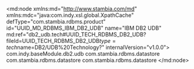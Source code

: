 <?xml version="1.0" encoding="UTF-8"?>
<md:node xmlns:md="http://www.stambia.com/md" xmlns:mdc="java:com.indy.xsl.global.XpathCache" defType="com.stambia.rdbms.product" id="UUID_MD_RDBMS_IBM_DB2_UDB" name="IBM DB2 UDB" md:ref="db2_udb.tech#UUID_TECH_RDBMS_DB2_UDB?fileId=UUID_TECH_RDBMS_DB2_UDB$type=tech$name=DB2/UDB%20Technology?" internalVersion="v1.0.0">
  <attribute defType="com.stambia.rdbms.product.schemaType" id="_hRGr8YZ_Ed6_xIxiSS_S_A" value="schema"/>
  <attribute defType="com.stambia.rdbms.product.objectDelimiterMask" id="_hRGr8oZ_Ed6_xIxiSS_S_A" value="&quot;[OBJECT]&quot;"/>
  <attribute defType="com.stambia.rdbms.product.join.innerjoinmode" id="_hRHTAIZ_Ed6_xIxiSS_S_A" ref="../../rdbms.tech#rdbms.join.mode.explicit?fileId=UUID_TECH_RDBMS$type=tech$name=EXPLICIT?"/>
  <attribute defType="com.stambia.rdbms.product.join.outerjoinmode" id="_hRHTAYZ_Ed6_xIxiSS_S_A" ref="../../rdbms.tech#rdbms.join.mode.explicit?fileId=UUID_TECH_RDBMS$type=tech$name=EXPLICIT?"/>
  <attribute defType="com.stambia.rdbms.product.join.full" id="_hRHTAoZ_Ed6_xIxiSS_S_A" value="FULL OUTER JOIN"/>
  <attribute defType="com.stambia.rdbms.product.join.cross" id="_hRHTA4Z_Ed6_xIxiSS_S_A" value=","/>
  <attribute defType="com.stambia.rdbms.product.join.right" id="_hRHTBIZ_Ed6_xIxiSS_S_A" value="RIGHT OUTER JOIN"/>
  <attribute defType="com.stambia.rdbms.product.join.left" id="_hRHTBYZ_Ed6_xIxiSS_S_A" value="LEFT OUTER JOIN"/>
  <attribute defType="com.stambia.rdbms.product.join.inner" id="_hRHTBoZ_Ed6_xIxiSS_S_A" value="INNER JOIN"/>
  <attribute defType="com.stambia.rdbms.product.having" id="_hRHTB4Z_Ed6_xIxiSS_S_A" value="COMPLEX"/>
  <attribute defType="com.stambia.rdbms.product.groupby" id="_hRHTCIZ_Ed6_xIxiSS_S_A" value="COMPLEX"/>
  <attribute defType="com.stambia.rdbms.product.orderby" id="_hRHTCYZ_Ed6_xIxiSS_S_A" value="COMPLEX"/>
  <attribute defType="com.stambia.rdbms.product.function.date" id="_hRHTCoZ_Ed6_xIxiSS_S_A" value="CURRENT TIMESTAMP"/>
  <attribute defType="com.stambia.rdbms.product.code" id="_hRHTC4Z_Ed6_xIxiSS_S_A" value="IBM_DB2_UDB"/>
  <attribute defType="com.stambia.rdbms.product.notNullWord" id="_TBQBoK9pEd6vxuXWeO8rHQ" value="NOT NULL"/>
  <attribute defType="com.stambia.rdbms.product.baseModule" id="__ClHUBXhEeqymrcgAT6oJA">
    <values>com.indy.baseModule.db2.udb</values>
  </attribute>
  <node defType="com.stambia.rdbms.datatype" id="_QtYot4aEEd6_xIxiSS_S_A" name="SMALLINT">
    <attribute defType="com.stambia.rdbms.datatype.creationMask" id="_Qtad4IaEEd6_xIxiSS_S_A" value="SMALLINT{if (tech:isAutoincrement()='true') then ' GENERATED ALWAYS AS IDENTITY' else ''}"/>
    <attribute defType="com.stambia.rdbms.datatype.superType" id="_rB0WsO4uEeKOlIezOdlgsw" value="SMALLINT"/>
    <attribute defType="com.stambia.rdbms.datatype.default" id="_z2R18O4uEeKOlIezOdlgsw" value="true"/>
    <attribute defType="com.stambia.rdbms.datatype.writingMask" id="_9KDKcO-6EeKgv8a2XyUDcw" value="SMALLINT"/>
  </node>
  <node defType="com.stambia.rdbms.datatype" id="_Qtad4YaEEd6_xIxiSS_S_A" name="INTEGER">
    <attribute defType="com.stambia.rdbms.datatype.creationMask" id="_Qtad4oaEEd6_xIxiSS_S_A" value="INTEGER{if (tech:isAutoincrement()='true') then ' GENERATED ALWAYS AS IDENTITY' else ''}"/>
    <attribute defType="com.stambia.rdbms.datatype.superType" id="_gHR7wO4uEeKOlIezOdlgsw" value="INTEGER"/>
    <attribute defType="com.stambia.rdbms.datatype.default" id="_1KIDcO4uEeKOlIezOdlgsw" value="true"/>
    <attribute defType="com.stambia.rdbms.datatype.writingMask" id="_-CtQwO-6EeKgv8a2XyUDcw" value="INTEGER"/>
  </node>
  <node defType="com.stambia.rdbms.datatype" id="_Qtad44aEEd6_xIxiSS_S_A" name="BIGINT">
    <attribute defType="com.stambia.rdbms.datatype.creationMask" id="_Qtad5IaEEd6_xIxiSS_S_A" value="BIGINT{if (tech:isAutoincrement()='true') then ' GENERATED ALWAYS AS IDENTITY' else ''}"/>
    <attribute defType="com.stambia.rdbms.datatype.superType" id="_N5No0O4uEeKOlIezOdlgsw" value="BIGINT"/>
    <attribute defType="com.stambia.rdbms.datatype.default" id="_6ByV8O4uEeKOlIezOdlgsw" value="true"/>
    <attribute defType="com.stambia.rdbms.datatype.writingMask" id="_AJTw4O-7EeKgv8a2XyUDcw" value="BIGINT"/>
  </node>
  <node defType="com.stambia.rdbms.datatype" id="_Qtad54aEEd6_xIxiSS_S_A" name="REAL">
    <attribute defType="com.stambia.rdbms.datatype.creationMask" id="_Qtad6IaEEd6_xIxiSS_S_A" value="REAL"/>
    <attribute defType="com.stambia.rdbms.datatype.superType" id="_pwkxQO4uEeKOlIezOdlgsw" value="REAL"/>
    <attribute defType="com.stambia.rdbms.datatype.default" id="_0LG2cO4uEeKOlIezOdlgsw" value="true"/>
  </node>
  <node defType="com.stambia.rdbms.datatype" id="_Qtad6YaEEd6_xIxiSS_S_A" name="DOUBLE">
    <attribute defType="com.stambia.rdbms.datatype.creationMask" id="_Qtad6oaEEd6_xIxiSS_S_A" value="DOUBLE"/>
    <attribute defType="com.stambia.rdbms.datatype.superType" id="_dYeMIO4uEeKOlIezOdlgsw" value="DOUBLE"/>
    <attribute defType="com.stambia.rdbms.datatype.default" id="_2v018O4uEeKOlIezOdlgsw" value="true"/>
  </node>
  <node defType="com.stambia.rdbms.datatype" id="_Qtad64aEEd6_xIxiSS_S_A" name="DECIMAL">
    <attribute defType="com.stambia.rdbms.datatype.creationMask" id="_Qtad7IaEEd6_xIxiSS_S_A" value="DECIMAL([size],[precision]){if (tech:isAutoincrement()='true') then ' GENERATED ALWAYS AS IDENTITY' else ''}"/>
    <attribute defType="com.stambia.rdbms.datatype.superType" id="_cZPjwO4uEeKOlIezOdlgsw" value="DECIMAL"/>
    <attribute defType="com.stambia.rdbms.datatype.default" id="_3JiWcO4uEeKOlIezOdlgsw" value="true"/>
    <attribute defType="com.stambia.rdbms.datatype.writingMask" id="__hQSYO-6EeKgv8a2XyUDcw" value="DECIMAL([size],[precision])"/>
    <attribute defType="com.stambia.rdbms.datatype.simpleMask" id="_khgpMCJvEeapupkYntCtDA" value="DECIMAL([size],[precision])"/>
  </node>
  <node defType="com.stambia.rdbms.datatype" id="_Qtad74aEEd6_xIxiSS_S_A" name="CHAR">
    <attribute defType="com.stambia.rdbms.datatype.creationMask" id="_Qtad8IaEEd6_xIxiSS_S_A" value="CHAR([size])"/>
    <attribute defType="com.stambia.rdbms.datatype.superType" id="_QD5-wO4uEeKOlIezOdlgsw" value="CHAR"/>
    <attribute defType="com.stambia.rdbms.datatype.default" id="_5NdWAO4uEeKOlIezOdlgsw" value="true"/>
    <attribute defType="com.stambia.rdbms.datatype.maxSize" id="_lv-asPCAEeKwspbpWqFSXw" value="254"/>
  </node>
  <node defType="com.stambia.rdbms.datatype" id="_Qtad8YaEEd6_xIxiSS_S_A" name="CHAR  FOR BIT DATA">
    <attribute defType="com.stambia.rdbms.datatype.creationMask" id="_Qtad8oaEEd6_xIxiSS_S_A" value="CHAR([size]) FOR BIT DATA"/>
    <attribute defType="com.stambia.rdbms.datatype.superType" id="_T5M1UO4uEeKOlIezOdlgsw" value="BINARY"/>
    <attribute defType="com.stambia.rdbms.datatype.default" id="_41uLcO4uEeKOlIezOdlgsw" value="true"/>
    <attribute defType="com.stambia.rdbms.datatype.maxSize" id="_mmLp8PCAEeKwspbpWqFSXw" value="254"/>
  </node>
  <node defType="com.stambia.rdbms.datatype" id="_QtbE8IaEEd6_xIxiSS_S_A" name="VARCHAR">
    <attribute defType="com.stambia.rdbms.datatype.creationMask" id="_QtbE8YaEEd6_xIxiSS_S_A" value="VARCHAR({md:ifEmpty(tech:size(),'1000')})"/>
    <attribute defType="com.stambia.rdbms.datatype.superType" id="_tqvgwO4uEeKOlIezOdlgsw" value="VARCHAR"/>
    <attribute defType="com.stambia.rdbms.datatype.default" id="_ydA88O4uEeKOlIezOdlgsw" value="true"/>
    <attribute defType="com.stambia.rdbms.datatype.maxSize" id="_qAxhgPCAEeKwspbpWqFSXw" value="32672"/>
    <attribute defType="com.stambia.rdbms.datatype.simpleMask" id="_HpaAYEuHEeu-5_MLx0iAmA" value="VARCHAR([size])"/>
  </node>
  <node defType="com.stambia.rdbms.datatype" id="_QtbE8oaEEd6_xIxiSS_S_A" name="VARCHAR  FOR BIT DATA">
    <attribute defType="com.stambia.rdbms.datatype.creationMask" id="_QtbE84aEEd6_xIxiSS_S_A" value="VARCHAR([size]) FOR BIT DATA"/>
    <attribute defType="com.stambia.rdbms.datatype.superType" id="_uc7ysO4uEeKOlIezOdlgsw" value="VARBINARY"/>
    <attribute defType="com.stambia.rdbms.datatype.default" id="_yFX5AO4uEeKOlIezOdlgsw" value="true"/>
    <attribute defType="com.stambia.rdbms.datatype.maxSize" id="_qmtgIPCAEeKwspbpWqFSXw" value="32672"/>
  </node>
  <node defType="com.stambia.rdbms.datatype" id="_QtbE9IaEEd6_xIxiSS_S_A" name="LONG VARCHAR">
    <attribute defType="com.stambia.rdbms.datatype.creationMask" id="_QtbE9YaEEd6_xIxiSS_S_A" value="LONG VARCHAR"/>
    <attribute defType="com.stambia.rdbms.datatype.superType" id="_jpHDwO4uEeKOlIezOdlgsw" value="CLOB"/>
  </node>
  <node defType="com.stambia.rdbms.datatype" id="_QtbE9oaEEd6_xIxiSS_S_A" name="DATE">
    <attribute defType="com.stambia.rdbms.datatype.creationMask" id="_QtbE94aEEd6_xIxiSS_S_A" value="DATE"/>
    <attribute defType="com.stambia.rdbms.datatype.superType" id="_aa5nwO4uEeKOlIezOdlgsw" value="DATE"/>
    <attribute defType="com.stambia.rdbms.datatype.default" id="_4GkmcO4uEeKOlIezOdlgsw" value="true"/>
  </node>
  <node defType="com.stambia.rdbms.datatype" id="_QtbE-IaEEd6_xIxiSS_S_A" name="TIME">
    <attribute defType="com.stambia.rdbms.datatype.creationMask" id="_QtbE-YaEEd6_xIxiSS_S_A" value="TIME"/>
    <attribute defType="com.stambia.rdbms.datatype.superType" id="_rwW3sO4uEeKOlIezOdlgsw" value="TIME"/>
    <attribute defType="com.stambia.rdbms.datatype.default" id="_zK3hcO4uEeKOlIezOdlgsw" value="true"/>
  </node>
  <node defType="com.stambia.rdbms.datatype" id="_QtbE-oaEEd6_xIxiSS_S_A" name="TIMESTAMP">
    <attribute defType="com.stambia.rdbms.datatype.creationMask" id="_QtbE-4aEEd6_xIxiSS_S_A" value="TIMESTAMP({if (tech:precision()='') then '12' else tech:precision()}){if (tech:isAutogenerated()='true') then ' GENERATED ALWAYS FOR EACH ROW ON UPDATE AS ROW CHANGE TIMESTAMP' else ''}"/>
    <attribute defType="com.stambia.rdbms.datatype.superType" id="_stUPMO4uEeKOlIezOdlgsw" value="TIMESTAMP"/>
    <attribute defType="com.stambia.rdbms.datatype.default" id="_y1qGcO4uEeKOlIezOdlgsw" value="true"/>
    <attribute defType="com.stambia.rdbms.datatype.writingMask" id="_8TpKEO--EeKqzLh35XCWFg" value="TIMESTAMP([precision])"/>
  </node>
  <node defType="com.stambia.rdbms.datatype" id="_QtbE_IaEEd6_xIxiSS_S_A" name="BLOB">
    <attribute defType="com.stambia.rdbms.datatype.creationMask" id="_QtbE_YaEEd6_xIxiSS_S_A" value="BLOB([size])"/>
    <attribute defType="com.stambia.rdbms.datatype.superType" id="_POWPwO4uEeKOlIezOdlgsw" value="BLOB"/>
    <attribute defType="com.stambia.rdbms.datatype.default" id="_5lVDcO4uEeKOlIezOdlgsw" value="true"/>
    <attribute defType="com.stambia.rdbms.datatype.maxSize" id="_ht1a8PCAEeKwspbpWqFSXw" value="2147483647"/>
  </node>
  <node defType="com.stambia.rdbms.datatype" id="_QtbE_oaEEd6_xIxiSS_S_A" name="CLOB">
    <attribute defType="com.stambia.rdbms.datatype.creationMask" id="_QtbE_4aEEd6_xIxiSS_S_A" value="CLOB([size])"/>
    <attribute defType="com.stambia.rdbms.datatype.superType" id="_XIBhwO4uEeKOlIezOdlgsw" value="CLOB"/>
    <attribute defType="com.stambia.rdbms.datatype.default" id="_4bnpYO4uEeKOlIezOdlgsw" value="true"/>
    <attribute defType="com.stambia.rdbms.datatype.maxSize" id="_i3rX4PCAEeKwspbpWqFSXw" value="2147483647"/>
  </node>
  <node defType="com.stambia.rdbms.datatype" id="_QtbFAIaEEd6_xIxiSS_S_A" name="DBCLOB">
    <attribute defType="com.stambia.rdbms.datatype.creationMask" id="_QtbFAYaEEd6_xIxiSS_S_A" value="DBCLOB([size])"/>
    <attribute defType="com.stambia.rdbms.datatype.superType" id="_blcIQO4uEeKOlIezOdlgsw" value="NCLOB"/>
    <attribute defType="com.stambia.rdbms.datatype.default" id="_3tn68O4uEeKOlIezOdlgsw" value="true"/>
    <attribute defType="com.stambia.rdbms.datatype.maxSize" id="_xzczoPCAEeKwspbpWqFSXw" value="1073741823"/>
  </node>
  <node defType="com.stambia.rdbms.datatype" id="_QtbFAoaEEd6_xIxiSS_S_A" name="GRAPHIC">
    <attribute defType="com.stambia.rdbms.datatype.creationMask" id="_QtbFA4aEEd6_xIxiSS_S_A" value="GRAPHIC({string(round(tech:size() div 2))})"/>
    <attribute defType="com.stambia.rdbms.datatype.superType" id="_fcBYQO4uEeKOlIezOdlgsw" value="NCHAR"/>
    <attribute defType="com.stambia.rdbms.datatype.default" id="_1fVecO4uEeKOlIezOdlgsw" value="true"/>
    <attribute defType="com.stambia.rdbms.datatype.maxSize" id="_s-_mIPCAEeKwspbpWqFSXw" value="127"/>
  </node>
  <node defType="com.stambia.rdbms.datatype" id="_QtbFBIaEEd6_xIxiSS_S_A" name="VARGRAPHIC">
    <attribute defType="com.stambia.rdbms.datatype.creationMask" id="_QtbFBYaEEd6_xIxiSS_S_A" value="VARGRAPHIC({string(round(tech:size() div 2))})"/>
    <attribute defType="com.stambia.rdbms.datatype.superType" id="_vS4jQO4uEeKOlIezOdlgsw" value="NVARCHAR"/>
    <attribute defType="com.stambia.rdbms.datatype.default" id="_xgEMgO4uEeKOlIezOdlgsw" value="true"/>
    <attribute defType="com.stambia.rdbms.datatype.maxSize" id="_vL6JoPCAEeKwspbpWqFSXw" value="16336"/>
  </node>
  <node defType="com.stambia.rdbms.datatype" id="_Q-1yce4tEeKOlIezOdlgsw" name="XML">
    <attribute defType="com.stambia.rdbms.datatype.creationMask" id="_SThGYO4tEeKOlIezOdlgsw" value="XML"/>
    <attribute defType="com.stambia.rdbms.datatype.superType" id="_wN7PMO4uEeKOlIezOdlgsw" value="SQLXML"/>
    <attribute defType="com.stambia.rdbms.datatype.default" id="_xKKN8O4uEeKOlIezOdlgsw" value="true"/>
    <attribute defType="com.stambia.rdbms.datatype.maxSize" id="_DerfQPCBEeKwspbpWqFSXw" value="31457280"/>
  </node>
  <node defType="com.stambia.rdbms.datatype" id="_ExS7ce7FEeK3StQ0JH9kSQ" name="DECFLOAT">
    <attribute defType="com.stambia.rdbms.datatype.creationMask" id="_ISz6YO7FEeK3StQ0JH9kSQ" value="DECFLOAT([size])"/>
    <attribute defType="com.stambia.rdbms.datatype.superType" id="_L3C2IO7FEeK3StQ0JH9kSQ" value="NUMERIC"/>
  </node>
  <node defType="com.stambia.rdbms.datatype" id="_QtbFBoaEEd6_xIxiSS_S_A" name="LONG VARGRAPHIC">
    <attribute defType="com.stambia.rdbms.datatype.creationMask" id="_QtbFB4aEEd6_xIxiSS_S_A" value="LONG VARGRAPHIC"/>
    <attribute defType="com.stambia.rdbms.datatype.superType" id="_kpQ5MO4uEeKOlIezOdlgsw" value="NCLOB"/>
    <attribute defType="com.stambia.rdbms.datatype.maxSize" id="_8K5IkPCAEeKwspbpWqFSXw" value="16350"/>
  </node>
  <node defType="com.stambia.jdbc.driver" id="_nWXSY91GEeCZC6S8BczV6A" name="IBM DB2 Universal">
    <attribute defType="com.stambia.jdbc.driver.class" id="_qo6oQN1GEeCZC6S8BczV6A" value="com.ibm.db2.jcc.DB2Driver"/>
    <attribute defType="com.stambia.jdbc.driver.url" id="_ub81AN1GEeCZC6S8BczV6A" value="jdbc:db2://&lt;server>[:port]/&lt;dbname>"/>
    <attribute defType="com.stambia.jdbc.driver.default" id="_uc_94N1GEeCZC6S8BczV6A" value="true"/>
  </node>
  <node defType="com.stambia.rdbms.reverse.query" id="_hP0bZe-SEeKhNdeonYx6tQ" name="Reverse Check">
    <attribute defType="com.stambia.rdbms.reverse.query.query" id="_jLbzgO-SEeKhNdeonYx6tQ" value="select &#x9;CK.CONSTNAME as CONSTRAINT_NAME,&#xD;&#xA;&#x9;&#x9;CK.TEXT as CHECK_CLAUSE,&#xD;&#xA;&#x9;&#x9;'Reversed constraint' as REMARKS&#xD;&#xA;from &#x9;SYSCAT.CHECKS CK&#xD;&#xA;where&#x9;&#x9;CK.TYPE = 'C'&#xD;&#xA;and &#x9;&#x9;CK.TABSCHEMA = '{../@TABLE_SCHEM}'&#xD;&#xA;and &#x9;&#x9;CK.TABNAME = '{@TABLE_NAME}'"/>
    <attribute defType="com.stambia.rdbms.reverse.query.level" id="_krAI0O-SEeKhNdeonYx6tQ">
      <values>com.stambia.rdbms.datastore</values>
    </attribute>
    <node defType="com.stambia.rdbms.reverse.break" id="_mWpLQO-SEeKhNdeonYx6tQ" name="CONSTRAINT_NAME">
      <attribute defType="com.stambia.rdbms.reverse.break.level" id="_oGszoO-SEeKhNdeonYx6tQ" value="com.stambia.rdbms.check"/>
    </node>
  </node>
  <node defType="com.stambia.rdbms.reverse.query" id="_zQoCgO-fEeKhNdeonYx6tQ" name="Reverse Indexes">
    <attribute defType="com.stambia.rdbms.reverse.query.query" id="_zQoCge-fEeKhNdeonYx6tQ" value="select&#x9;IDX.INDNAME INDEX_NAME,&#xD;&#xA;&#x9;&#x9;IDX_COL.COLNAME COLUMN_NAME,&#xD;&#xA;&#x9;&#x9;case when IDX.UNIQUERULE = 'U' then 'true' else 'false' end IS_UNIQUE,&#xD;&#xA;&#x9;&#x9;'' INDEX_TYPE&#xD;&#xA;from &#x9;SYSCAT.INDEXES IDX, &#xD;&#xA;&#x9;&#x9;SYSCAT.INDEXCOLUSE IDX_COL&#xD;&#xA;where&#x9;IDX.INDNAME = IDX_COL.INDNAME&#xD;&#xA;and &#x9;&#x9;IDX.INDSCHEMA = IDX_COL.INDSCHEMA&#xD;&#xA;and &#x9;&#x9;IDX.INDEXTYPE ='REG'&#xD;&#xA;and &#x9;&#x9;IDX.TABSCHEMA = '{../@TABLE_SCHEM}'&#xD;&#xA;and &#x9;&#x9;IDX.TABNAME = '{@TABLE_NAME}'&#xD;&#xA;and&#x9;&#x9;not exists (&#xD;&#xA;&#x9;select &#x9;1&#xD;&#xA;&#x9;from&#x9;&#x9;SYSCAT.TABCONST UK, SYSCAT.KEYCOLUSE UK_COL&#xD;&#xA;&#x9;where&#x9;UK.TABSCHEMA = IDX.TABSCHEMA&#xD;&#xA;&#x9;and&#x9;&#x9;UK.TABNAME = IDX.TABNAME&#xD;&#xA;&#x9;and&#x9;&#x9;UK.TYPE in ('U', 'P')&#xD;&#xA;&#x9;and&#x9;&#x9;UK.TABSCHEMA = UK_COL.TABSCHEMA&#xD;&#xA;&#x9;and&#x9;&#x9;UK.TABNAME = UK_COL.TABNAME&#xD;&#xA;&#x9;and&#x9;&#x9;UK.CONSTNAME = UK_COL.CONSTNAME&#xD;&#xA;&#x9;and&#x9;&#x9;UK_COL.COLNAME = IDX_COL.COLNAME&#xD;&#xA;&#x9;and&#x9;&#x9;UK_COL.COLSEQ = IDX_COL.COLSEQ)&#xD;&#xA;order BY &#x9;IDX_COL.COLSEQ"/>
    <attribute defType="com.stambia.rdbms.reverse.query.level" id="_zQoCgu-fEeKhNdeonYx6tQ">
      <values>com.stambia.rdbms.datastore</values>
    </attribute>
    <node defType="com.stambia.rdbms.reverse.break" id="_zQoCg--fEeKhNdeonYx6tQ" name="INDEX_NAME">
      <attribute defType="com.stambia.rdbms.reverse.break.level" id="_zQoChO-fEeKhNdeonYx6tQ" value="com.stambia.rdbms.index"/>
    </node>
    <node defType="com.stambia.rdbms.reverse.break" id="_KdJhkO-iEeKhNdeonYx6tQ" name="COLUMN_NAME">
      <attribute defType="com.stambia.rdbms.reverse.break.level" id="_LYLmcO-iEeKhNdeonYx6tQ" value="com.stambia.rdbms.colref"/>
    </node>
  </node>
  <node defType="com.stambia.rdbms.reverse.query" id="_8jI5QO-rEeKhNdeonYx6tQ" name="Reverse Ak">
    <attribute defType="com.stambia.rdbms.reverse.query.query" id="_8jI5Qe-rEeKhNdeonYx6tQ" value="select &#x9;UK.CONSTNAME AK_NAME,&#xD;&#xA;&#x9;&#x9;UK.TABSCHEMA TABLE_SCHEMA,&#xD;&#xA;&#x9;&#x9;UK.TABNAME TABLE_NAME,&#xD;&#xA;&#x9;&#x9;UK_COL.COLNAME COLUMN_NAME,&#xD;&#xA;&#x9;&#x9;UK_COL.COLSEQ KEYSEQ&#xD;&#xA;from&#x9;&#x9;SYSCAT.TABCONST UK, SYSCAT.KEYCOLUSE UK_COL&#xD;&#xA;where&#x9;UK.TABSCHEMA = '{../@TABLE_SCHEM}'&#xD;&#xA;and&#x9;&#x9;UK.TABNAME = '{@TABLE_NAME}'&#xD;&#xA;and&#x9;&#x9;UK.TYPE = 'U'&#xD;&#xA;and&#x9;&#x9;UK.TABSCHEMA = UK_COL.TABSCHEMA&#xD;&#xA;and&#x9;&#x9;UK.TABNAME = UK_COL.TABNAME&#xD;&#xA;and&#x9;&#x9;UK.CONSTNAME = UK_COL.CONSTNAME"/>
    <attribute defType="com.stambia.rdbms.reverse.query.level" id="_8jI5Qu-rEeKhNdeonYx6tQ">
      <values>com.stambia.rdbms.datastore</values>
    </attribute>
    <node defType="com.stambia.rdbms.reverse.break" id="_8jI5Q--rEeKhNdeonYx6tQ" name="AK_NAME">
      <attribute defType="com.stambia.rdbms.reverse.break.level" id="_8jI5RO-rEeKhNdeonYx6tQ" value="com.stambia.rdbms.ak"/>
    </node>
    <node defType="com.stambia.rdbms.reverse.break" id="_8jI5Re-rEeKhNdeonYx6tQ" name="COLUMN_NAME">
      <attribute defType="com.stambia.rdbms.reverse.break.level" id="_8jI5Ru-rEeKhNdeonYx6tQ" value="com.stambia.rdbms.colref"/>
    </node>
  </node>
  <node defType="com.stambia.rdbms.mask" id="_1WzgwiJyEeqENr_kVT7JGw" name="TABLE_TRUNCATE_DDL">
    <attribute defType="com.stambia.rdbms.mask.value" id="_1WzgwyJyEeqENr_kVT7JGw" value="Truncate table {if ($target/name()='schema') then md:objectPath($target,$source/tech:name($target,$p1)) else md:physicalPath($source)} IMMEDIATE"/>
  </node>
</md:node>